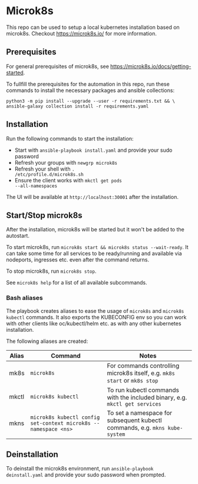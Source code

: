 # Microk8s
This repo can be used to setup a local kubernetes installation based on microk8s.
Checkout https://microk8s.io/ for more information.

## Prerequisites
For general prerequisites of microk8s, see https://microk8s.io/docs/getting-started.

To fullfill the prerequisites for the automation in this repo, run these commands to install
the necessary packages and ansible collections:

```
python3 -m pip install --upgrade --user -r requirements.txt && \
ansible-galaxy collection install -r requirements.yaml
```

## Installation
Run the following commands to start the installation:
  * Start with <code>ansible-playbook install.yaml</code> and provide your sudo password
  * Refresh your groups with <code>newgrp microk8s</code>
  * Refresh your shell with <code>. /etc/profile.d/microk8s.sh</code>
  * Ensure the client works with <code>mkctl get pods --all-namespaces</code>

The UI will be available at <code>http://localhost:30001</code> after the installation.

## Start/Stop microk8s
After the installation, microk8s will be started but it won't be added to the autostart.

To start microk8s, run `microk8s start && microk8s status --wait-ready`. It can take some time
for all services to be ready/running and available via nodeports, ingresses etc. even after 
the command returns.

To stop microk8s, run `microk8s stop`.

See `microk8s help` for a list of all available subcommands.

### Bash aliases
The playbook creates aliases to ease the usage of `microk8s` and `microk8s kubectl` commands.
It also exports the KUBECONFIG env so you can work with other clients like oc/kubectl/helm etc.
as with any other kubernetes installation.

The following aliases are created:

| Alias | Command                                                         | Notes                                                                       |
| ----- | --------------------------------------------------------------- | --------------------------------------------------------------------------- |
| mk8s  | `microk8s`                                                      | For commands controlling microk8s itself, e.g. `mk8s start` or `mk8s stop`  |
| mkctl | `microk8s kubectl`                                              | To run kubectl commands with the included binary, e.g. `mkctl get services` |
| mkns  | `microk8s kubectl config set-context microk8s --namespace <ns>` | To set a namespace for subsequent kubectl commands, e.g. `mkns kube-system` |

## Deinstallation
To deinstall the microk8s environment, run <code>ansible-playbook deinstall.yaml</code>
and provide your sudo password when prompted.
